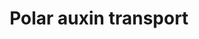 ---
annotations:
- type: Pathway Ontology
  value: transport pathway
- type: Pathway Ontology
  value: hormone signaling pathway
authors:
- Pjaiswal
- MaintBot
- Fehrhart
- DeSl
- Teacup
- Mkutmon
- Eweitz
description: Polar auxin transport pathway of rice. Even though we have shown a representative
  diagram of influx and efflux proteins on different but adjacent cells, the auxin
  influx and efflux transport proteins when present in the same cell, are often located
  in the plasma membrane of cell's opposite side or on the sides (left/right). All
  the different paralogs of influx and efflux proteins may not be present in the same
  cell. Often their expression and localization is tissue, cell, organ and development
  stage specific. This helps in directing the flow of auxin towards 'auxin maxima'
  sites in plant organs and cells as needed. In some cases auxin can permeate through
  the plasma membrane.
last-edited: 2021-05-21
organisms:
- Oryza sativa
redirect_from:
- /index.php/Pathway:WP2940
- /instance/WP2940
schema-jsonld:
- '@context': https://schema.org/
  '@id': https://wikipathways.github.io/pathways/WP2940.html
  '@type': Dataset
  creator:
    '@type': Organization
    name: WikiPathways
  description: Polar auxin transport pathway of rice. Even though we have shown a
    representative diagram of influx and efflux proteins on different but adjacent
    cells, the auxin influx and efflux transport proteins when present in the same
    cell, are often located in the plasma membrane of cell's opposite side or on the
    sides (left/right). All the different paralogs of influx and efflux proteins may
    not be present in the same cell. Often their expression and localization is tissue,
    cell, organ and development stage specific. This helps in directing the flow of
    auxin towards 'auxin maxima' sites in plant organs and cells as needed. In some
    cases auxin can permeate through the plasma membrane.
  keywords:
  - OS05G0447200
  - OS01G0715600
  - H+
  - OS01G0802700
  - OS11G0122800
  - OS06G0232300
  - indole-3-acetate
  - indole-3-acetic acid
  - OS10G0147400
  - OS12G0133800
  - OS11G0169200
  - OS08G0529000
  - OS02G0743400
  - OS01G0919800
  - OS03G0244600
  - OS05G0576900
  - OS09G0505400
  - H+ ATPase
  - (H+)x2
  - OS01G0856500
  - OS11G0137000
  - OS01G0643300
  - OS06G0660200
  license: CC0
  name: Polar auxin transport
seo: CreativeWork
title: Polar auxin transport
wpid: WP2940
---